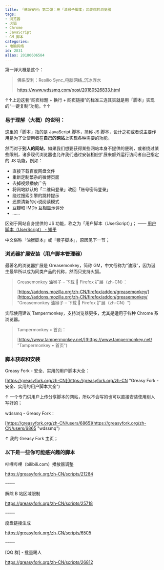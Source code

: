 ```yaml
---
title: 「佛系安利」第二弹：用「油猴子脚本」武装你的浏览器
tags:
- 浏览器
- 火狐
- Chrome
- JavaScript
- GM_脚本
categories:
- 电脑网络
id: 2831
alias: 20180606584
---
```


第一弹大概是这个：

> 佛系安利：Resilio Sync\_电脑网络\_沉冰浮水
>
>  https://www.wdssmq.com/post/20180526833.html

↑↑上边这套“网页标题 + 换行 + 网页链接”的标准三连其实就是用「脚本」实现的“一键复制”功能。↑↑

### 易于理解（大概）的说明：

这里的「脚本」指的是 JavaScript 脚本，简称 JS 脚本，设计之初或者说主要作用是为了让使用者在**自己的网站**上实现各种需要的功能。

然而对于**别人的网站**，如果我们想要获得某些网站本身不提供的便利，或者绕过某些限制，诸多现代浏览器也允许我们通过安装相应扩展来额外运行访问者自己指定的 JS 功能，例如：

- 直接下载百度网盘文件
- 重新定制繁杂的微博页面
- 去掉视频播放广告
- 将网站默认的「二维码登录」改回「账号密码登录」
- 绕过搜索引擎的跳转提示
- 还原清新的小说阅读模式
- 豆瓣和 IMDb 互相显示评分
- ……

区别于网站自身提供的 JS 功能，称之为「用户脚本（UserScript）」； —— [用户脚本（UserScript） - 知乎](https://www.zhihu.com/topic/19802381/hot "用户脚本（UserScript） - 知乎")

中文俗称「油猴脚本」或「猴子脚本」，原因见下一节；

### 浏览器扩展安装（用户脚本管理器）

最著名的浏览器扩展是 Greasemonkey，简称 GM，中文俗称为“油猴”，因为诞生最早所以成为同类产品的代称，然而只支持火狐。

> Greasemonkey 油猴子 – 下载 🦊 Firefox 扩展（zh-CN）：
>
> [https://addons.mozilla.org/zh-CN/firefox/addon/greasemonkey/](https://addons.mozilla.org/zh-CN/firefox/addon/greasemonkey/ "Greasemonkey 油猴子 – 下载 🦊 Firefox 扩展（zh-CN）")

实际使用建议 Tampermonkey，支持浏览器更多，尤其是适用于各种 Chrome 系浏览器。

> Tampermonkey • 首页：
>
> [https://www.tampermonkey.net/](https://www.tampermonkey.net/ "Tampermonkey • 首页")

### 脚本获取和安装

Greasy Fork - 安全、实用的用户脚本大全：

[https://greasyfork.org/zh-CN](https://greasyfork.org/zh-CN "Greasy Fork - 安全、实用的用户脚本大全")

↑ 一个专门供用户上传分享脚本的网站，所以不会写的也可以直接安装使用别人写好的；

wdssmq - Greasy Fork：

[https://greasyfork.org/zh-CN/users/6865](https://greasyfork.org/zh-CN/users/6865 "wdssmq")

↑ 我的 Greasy Fork 主页；

### 以下是一些你可能感兴趣的脚本

哔哩哔哩（bilibili.com）播放器调整

https://greasyfork.org/zh-CN/scripts/21284

\-----

解除 B 站区域限制

https://greasyfork.org/zh-CN/scripts/25718

\-----

度盘链接生成

https://greasyfork.org/zh-CN/scripts/6505

\-----

[QQ 群] - 批量踢人

https://greasyfork.org/zh-CN/scripts/26812

<!--2831-->
